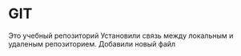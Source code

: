 # GIT
Это учебный репозиторий
Установили связь между локальным и удаленым репозиторием. Добавили новый файл

